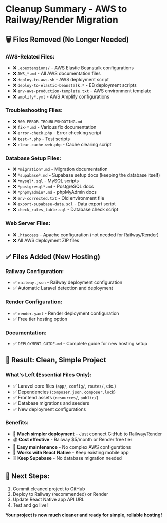 # Cleanup Summary - AWS to Railway/Render Migration

## 🗑️ **Files Removed (No Longer Needed)**

### **AWS-Related Files:**
- ❌ `.ebextensions/` - AWS Elastic Beanstalk configurations
- ❌ `AWS_*.md` - All AWS documentation files
- ❌ `deploy-to-aws.sh` - AWS deployment script
- ❌ `deploy-to-elastic-beanstalk.*` - EB deployment scripts
- ❌ `env-aws-production-template.txt` - AWS environment template
- ❌ `amplify*.yml` - AWS Amplify configurations

### **Troubleshooting Files:**
- ❌ `500-ERROR-TROUBLESHOOTING.md`
- ❌ `fix-*.md` - Various fix documentation
- ❌ `error-check.php` - Error checking script
- ❌ `test-*.php` - Test scripts
- ❌ `clear-cache-web.php` - Cache clearing script

### **Database Setup Files:**
- ❌ `*migration*.md` - Migration documentation
- ❌ `*supabase*.md` - Supabase setup docs (keeping the database itself)
- ❌ `*mysql*.sql` - MySQL scripts
- ❌ `*postgresql*.md` - PostgreSQL docs
- ❌ `*phpmyadmin*.md` - phpMyAdmin docs
- ❌ `env-corrected.txt` - Old environment file
- ❌ `export-supabase-data.sql` - Data export script
- ❌ `check_rates_table.sql` - Database check script

### **Web Server Files:**
- ❌ `.htaccess` - Apache configuration (not needed for Railway/Render)
- ❌ All AWS deployment ZIP files

## ✅ **Files Added (New Hosting)**

### **Railway Configuration:**
- ✅ `railway.json` - Railway deployment configuration
- ✅ Automatic Laravel detection and deployment

### **Render Configuration:**
- ✅ `render.yaml` - Render deployment configuration
- ✅ Free tier hosting option

### **Documentation:**
- ✅ `DEPLOYMENT_GUIDE.md` - Complete guide for new hosting setup

## 🎯 **Result: Clean, Simple Project**

### **What's Left (Essential Files Only):**
- ✅ Laravel core files (`app/`, `config/`, `routes/`, etc.)
- ✅ Dependencies (`composer.json`, `composer.lock`)
- ✅ Frontend assets (`resources/`, `public/`)
- ✅ Database migrations and seeders
- ✅ New deployment configurations

### **Benefits:**
- 🚀 **Much simpler deployment** - Just connect GitHub to Railway/Render
- 💰 **Cost effective** - Railway $5/month or Render free tier
- 🔧 **Easy maintenance** - No complex AWS configurations
- 📱 **Works with React Native** - Keep existing mobile app
- 🗄️ **Keep Supabase** - No database migration needed

## 🚀 **Next Steps:**
1. Commit cleaned project to GitHub
2. Deploy to Railway (recommended) or Render
3. Update React Native app API URL
4. Test and go live!

**Your project is now much cleaner and ready for simple, reliable hosting!** 
